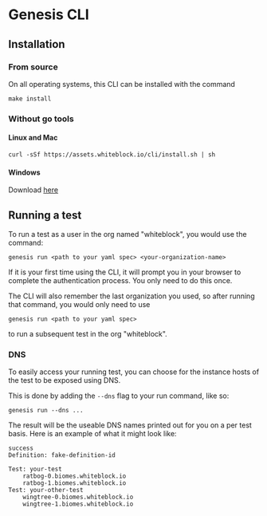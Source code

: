 Genesis CLI
======

## Installation

### From source

On all operating systems, this CLI can be installed with the command

```
make install
```

### Without go tools

#### Linux and Mac

```
curl -sSf https://assets.whiteblock.io/cli/install.sh | sh
```

#### Windows
Download [here](https://assets.whiteblock.io/cli/master/bin/windows/amd64/genesis.exe)

## Running a test
To run a test as a user in the org named "whiteblock", you would use the command:

```
genesis run <path to your yaml spec> <your-organization-name>
```

If it is your first time using the CLI, it will prompt you in your browser to complete the authentication process. You only need to do this once.


The CLI will also remember the last organization you used, so after running that command, you would only need to use

```
genesis run <path to your yaml spec>
```

to run a subsequent test in the org "whiteblock".

### DNS
To easily access your running test, you can choose for the instance hosts of the test to be exposed using DNS.


This is done by adding the `--dns` flag to your run command, like so:

```
genesis run --dns ...
```

The result will be the useable DNS names printed out for you on a per test basis. Here is an example of what it might look like:
```
success
Definition: fake-definition-id

Test: your-test
	ratbog-0.biomes.whiteblock.io
	ratbog-1.biomes.whiteblock.io
Test: your-other-test
	wingtree-0.biomes.whiteblock.io
	wingtree-1.biomes.whiteblock.io

```
